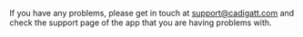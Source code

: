 If you have any problems, please get in touch at [support@cadigatt.com](mailto:support@cadigatt.com) and check the support page of the app that you are having problems with.

